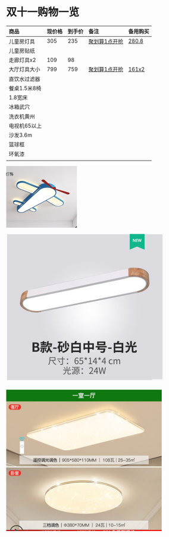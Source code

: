 # 双十一购物一览



| 商品 | 现价格 | 到手价 | 备注 | 备用购买 |
| :--- | :--- | :--- | :--- | :--- |
| 儿童房灯具 | 305 | 235 | [聚划算1点开抢](https://detail.ju.taobao.com/home.htm?spm=a220o.1000855.1998059529.1.5e8612fdUkgnfz&item_id=627447286223&) | [ 280.8](https://detail.tmall.com/item.htm?spm=a1z0d.6639537.1997196601.190.69587484HsK4Pi&id=626813437912&skuId=4448885725441) |
| 儿童房贴纸 |  |  |  |  |
| 走廊灯具x2 | 109 | 98 |  |  |
| 大厅灯具大小 | 799 | 759 | [聚划算1点开抢](https://detail.ju.taobao.com/home.htm?spm=a220o.1000855.1998059529.1.252d29b8Qzt9U6&item_id=586199544809&) | [161x2](https://detail.tmall.com/item.htm?spm=a220m.1000858.1000725.21.27a72e42ntVcDG&id=587926395021&skuId=4293116089130&areaId=370200&user_id=2200674487146&cat_id=2&is_b=1&rn=54ee17e9c686324f4649c857a607a5b3) |
| 直饮水过滤器 |  |  |  |  |
| 餐桌1.5米8椅 |  |  |  |  |
| 1.8宽床 |  |  |  |  |
| 冰箱武穴 |  |  |  |  |
| 洗衣机黄州 |  |  |  |  |
| 电视机65以上 |  |  |  |  |
| 沙发3.6m |  |  |  |  |
| 篮球框 |  |  |  |  |
| 环氧漆 |  |  |  |  |
|  |  |  |  |  |

![&#x513F;&#x7AE5;&#x623F;&#x706F;&#x5177;](.gitbook/assets/image%20%281%29.png)

![&#x8D70;&#x5ECA;&#x706F;](.gitbook/assets/image%20%282%29.png)

![&#x53CC;&#x706F;](.gitbook/assets/image%20%283%29.png)


